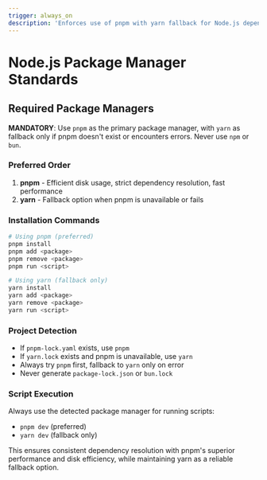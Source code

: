```yaml
---
trigger: always_on
description: 'Enforces use of pnpm with yarn fallback for Node.js dependency management'
---
```


# Node.js Package Manager Standards

## Required Package Managers

**MANDATORY**: Use `pnpm` as the primary package manager, with `yarn` as fallback only if pnpm doesn't exist or encounters errors. Never use `npm` or `bun`.

### Preferred Order

1. **pnpm** - Efficient disk usage, strict dependency resolution, fast performance
2. **yarn** - Fallback option when pnpm is unavailable or fails

### Installation Commands

```bash
# Using pnpm (preferred)
pnpm install
pnpm add <package>
pnpm remove <package>
pnpm run <script>

# Using yarn (fallback only)
yarn install
yarn add <package>
yarn remove <package>
yarn run <script>
```

### Project Detection

- If `pnpm-lock.yaml` exists, use `pnpm`
- If `yarn.lock` exists and pnpm is unavailable, use `yarn`
- Always try `pnpm` first, fallback to `yarn` only on error
- Never generate `package-lock.json` or `bun.lock`

### Script Execution

Always use the detected package manager for running scripts:

- `pnpm dev` (preferred)
- `yarn dev` (fallback only)

This ensures consistent dependency resolution with pnpm's superior performance and disk efficiency, while maintaining yarn as a reliable fallback option.
